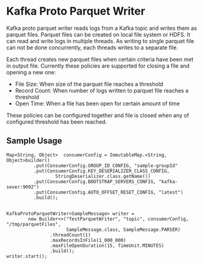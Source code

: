 # Kafka Proto Parquet Writer
Kafka proto parquet writer reads logs from a Kafka topic and writes them as parquet files. Parquet files can be created on local file system or HDFS. It can read and write logs in multiple threads. As writing to single parquet file can not be done concurrently, each threads writes to a separate file. 

Each thread creates new parquet files when certain criteria have been met in output file. Currently these policies are supported for closing a file and opening a new one:

* File Size: When size of the parquet file reaches a threshold
* Record Count: When number of logs written to parquet file reaches a threshold
* Open Time: When a file has been open for certain amount of time

These policies can be configured together and file is closed when any of configured threshold has been reached.
## Sample Usage

```
Map<String, Object>  consumerConfig = ImmutableMap.<String, Object>builder()
          .put(ConsumerConfig.GROUP_ID_CONFIG, "sample-groupId"
          .put(ConsumerConfig.KEY_DESERIALIZER_CLASS_CONFIG,
                  StringDeserializer.class.getName())
          .put(ConsumerConfig.BOOTSTRAP_SERVERS_CONFIG, "kafka-sever:9092")
          .put(ConsumerConfig.AUTO_OFFSET_RESET_CONFIG, "latest")
          .build();


KafkaProtoParquetWriter<SampleMessage> writer =
        new Builder<>("TestParquetWriter", "topic", consumerConfig, "/tmp/parquetFiles",
                      SampleMessage.class, SampleMessage.PARSER)
                .threadCount(1)
                .maxRecordsInFile(1_000_000)
                .maxFileOpenDuration(15, TimeUnit.MINUTES)
                .build();
writer.start();
```
